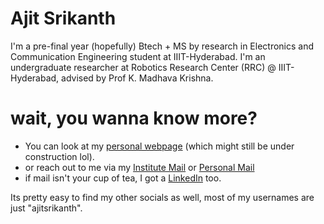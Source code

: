 # Ajit Srikanth
I'm a pre-final year (hopefully) Btech + MS by research in Electronics and Communication Engineering student at IIIT-Hyderabad. I'm an undergraduate researcher at Robotics Research Center (RRC) @ IIIT-Hyderabad, advised by Prof K. Madhava Krishna.

# wait, you wanna know more?
- You can look at my [personal webpage](https://ajit-srikanth.github.io/) (which might still be under construction lol).
- or reach out to me via my [Institute Mail](mailto:ajit.srikanth@research.iiit.ac.in) or [Personal Mail](mailto:ajitsrikanth@gmail.com)
- if mail isn't your cup of tea, I got a [LinkedIn](https://www.linkedin.com/in/ajitsrikanth/) too.

Its pretty easy to find my other socials as well, most of my usernames are just "ajitsrikanth".

